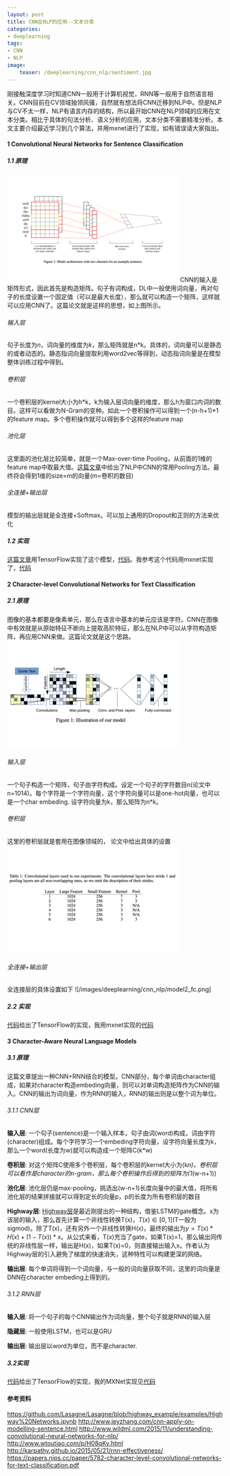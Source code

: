 ```yaml
---
layout: post
title: CNN在NLP的应用--文本分类
categories:
- deeplearning
tags:
- CNN
- NLP
image:
    teaser: /deeplearning/cnn_nlp/sentiment.jpg
---
```


刚接触深度学习时知道CNN一般用于计算机视觉，RNN等一般用于自然语言相关。CNN目前在CV领域独领风骚，自然就有想法将CNN迁移到NLP中。但是NLP与CV不太一样，NLP有语言内存的结构，所以最开始CNN在NLP领域的应用在文本分类。相比于具体的句法分析、语义分析的应用，文本分类不需要精准分析。本文主要介绍最近学习到几个算法，并用mxnet进行了实现，如有错误请大家指出。

#### 1 Convolutional Neural Networks for Sentence Classification
##### 1.1 原理
![](/images/deeplearning/cnn_nlp/model1.png)
CNN的输入是矩阵形式，因此首先是构造矩阵。句子有词构成，DL中一般使用词向量，再对句子的长度设置一个固定值（可以是最大长度），那么就可以构造一个矩阵，这样就可以应用CNN了。这篇论文就是这样的思想，如上图所示。

###### 输入层
句子长度为$n$，词向量的维度为$k$，那么矩阵就是n*k。具体的，词向量可以是静态的或者动态的。静态指词向量提取利用word2vec等得到，动态指词向量是在模型整体训练过程中得到。

###### 卷积层
一个卷积层的kernel大小为h*k，k为输入层词向量的维度，那么h为窗口内词的数目。这样可以看做为N-Gram的变种。如此一个卷积操作可以得到一个(n-h+1)*1的feature map。多个卷积操作就可以得到多个这样的feature map

###### 池化层
这里面的池化层比较简单，就是一个Max-over-time Pooling，从前面的1维的feature map中取最大值。[这篇文章](http://blog.csdn.net/malefactor/article/details/51078135#0-tsina-1-38411-397232819ff9a47a7b7e80a40613cfe1)中给出了NLP中CNN的常用Pooling方法。最终将会得到1维的size=m的向量(m=卷积的数目)

###### 全连接+输出层
模型的输出层就是全连接+Softmax。可以加上通用的Dropout和正则的方法来优化

##### 1.2 实现
[这篇文章](
http://www.wildml.com/2015/11/understanding-convolutional-neural-networks-for-nlp/)用TensorFlow实现了这个模型，[代码](https://github.com/dennybritz/cnn-text-classification-tf)。我参考这个代码用mxnet实现了，[代码](https://github.com/yxzf/cnn-text-classification-mx)

#### 2 Character-level Convolutional Networks for Text Classification
##### 2.1 原理
图像的基本都要是像素单元，那么在语言中基本的单元应该是字符。CNN在图像中有效就是从原始特征不断向上提取高阶特征，那么在NLP中可以从字符构造矩阵，再应用CNN来做。这篇论文就是这个思路。
![](/images/deeplearning/cnn_nlp/model2.png)
###### 输入层
一个句子构造一个矩阵，句子由字符构成。设定一个句子的字符数目n(论文中n=1014)。每个字符是一个字符向量，这个字符向量可以是one-hot向量，也可以是一个char embeding. 设字符向量为k，那么矩阵为n*k。
###### 卷积层
这里的卷积层就是套用在图像领域的， 论文中给出具体的设置
![](/images/deeplearning/cnn_nlp/model2_conv.png)
###### 全连接+输出层
全连接层的具体设置如下
![/images/deeplearning/cnn_nlp/model2_fc.png]

##### 2.2 实现
[代码](https://github.com/scharmchi/char-level-cnn-tf)给出了TensorFlow的实现，我用mxnet实现的[代码](https://github.com/yxzf/char-level-cnn-mx)

#### 3 Character-Aware Neural Language Models
##### 3.1 原理
这篇文章提出一种CNN+RNN结合的模型。CNN部分，每个单词由character组成，如果对character构造embeding向量，则可以对单词构造矩阵作为CNN的输入。CNN的输出为词向量，作为RNN的输入，RNN的输出则是以整个词为单位。

###### 3.1.1 CNN层
**输入层**: 一个句子(sentence)是一个输入样本，句子由词(word)构成，词由字符(character)组成。每个字符学习一个embeding字符向量，设字符向量长度为k，那么一个word(长度为w)就可以构造成一个矩阵C(k*w)

**卷积层**:
对这个矩阵C使用多个卷积层，每个卷积层的kernel大小为(k*n)。卷积层可以看作是character的n-gram，那么每个卷积操作后得到的矩阵为(1*(w-n+1))

**池化层**:
池化层仍是max-pooling，挑选出(w-n+1)长度向量中的最大值，将所有池化层的结果拼接就可以得到定长的向量p，p的长度为所有卷积层的数目

**Highway层**:
[Highway层](https://arxiv.org/pdf/1505.00387.pdf)是最近刚提出的一种结构，借鉴LSTM的gate概念。x为该层的输入，那么首先计算一个非线性转换T(x)，$T(x)\in [0, 1]$(T一般为sigmod)。除了T(x)，还有另外一个非线性转换H(x)，最终的输出为$y = T(x) * H(x) + (1 - T(x)) * x$。从公式来看，T(x)充当了gate，如果T(x)=1，那么输出同传统的非线性层一样，输出是H(x)，如果T(x)=0，则直接输出输入x。作者认为Highway层的引入避免了梯度的快速消失，这种特性可以构建更深的网络。

**输出层**:
每个单词将得到一个词向量，与一般的词向量获取不同，这里的词向量是DNN在character embeding上得到的。

###### 3.1.2 RNN层
**输入层**:
将一个句子的每个CNN输出作为词向量，整个句子就是RNN的输入层

**隐藏层**:
一般使用LSTM，也可以是GRU

**输出层**:
输出层以word为单位，而不是character. 

##### 3.2实现
[代码](https://github.com/carpedm20/lstm-char-cnn-tensorflow)给出了TensorFlow的实现，我的MXNet实现见[代码](https://github.com/yxzf/lstm-char-cnn-mx)



#### 参考资料
https://github.com/Lasagne/Lasagne/blob/highway_example/examples/Highway%20Networks.ipynb
http://www.jeyzhang.com/cnn-apply-on-modelling-sentence.html
http://www.wildml.com/2015/11/understanding-convolutional-neural-networks-for-nlp/
http://www.wtoutiao.com/p/H08qKy.html
http://karpathy.github.io/2015/05/21/rnn-effectiveness/
https://papers.nips.cc/paper/5782-character-level-convolutional-networks-for-text-classification.pdf
